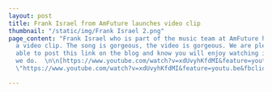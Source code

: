 ```yaml
---
layout: post
title: Frank Israel from AmFuture launches video clip
thumbnail: "/static/img/Frank Israel 2.png"
page_content: "Frank Israel who is part of the music team at AmFuture has released
  a video clip. The song is gorgeous, the video is gorgeous. We are pleased to be
  able to post this link on the blog and know you will enjoy watching it as much as
  we do.  \n\n[https://www.youtube.com/watch?v=xdUvyhKfdMI&feature=youtu.be&fbclid=IwAR2G6eaKv8a3xSQ0gWsn_bWRB2dI456_CBy95pwq5iv-jCVRkUcEyyfpNt4](https://www.youtube.com/watch?v=xdUvyhKfdMI&feature=youtu.be&fbclid=IwAR2G6eaKv8a3xSQ0gWsn_bWRB2dI456_CBy95pwq5iv-jCVRkUcEyyfpNt4
  \"https://www.youtube.com/watch?v=xdUvyhKfdMI&feature=youtu.be&fbclid=IwAR2G6eaKv8a3xSQ0gWsn_bWRB2dI456_CBy95pwq5iv-jCVRkUcEyyfpNt4\")"

---
```

